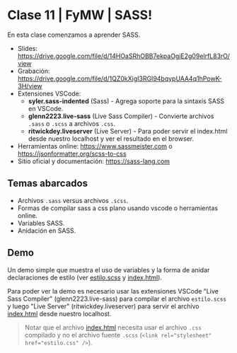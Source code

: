 # Clase 11 | FyMW | SASS!

En esta clase comenzamos a aprender SASS.

- Slides: https://drive.google.com/file/d/14HOaSRhOBB7ekpaOgjE2g09elrfL83rO/view
- Grabación:
  https://drive.google.com/file/d/1QZ0kXigI3RGI94bqypUAA4q1hPowK-3H/view
- Extensiones VSCode:
  - **syler.sass-indented** (Sass) - Agrega soporte para la sintaxis SASS en
    VSCode.
  - **glenn2223.live-sass** (Live Sass Compiler) - Convierte archivos `.sass` o
    `.scss` a archivos `.css`.
  - **ritwickdey.liveserver** (Live Server) - Para poder servir el index.html
    desde nuestro localhost y ver el resultado en el browser.
- Herramientas online: https://www.sassmeister.com o
  https://jsonformatter.org/scss-to-css
- Sitio oficial y documentación: https://sass-lang.com

## Temas abarcados

- Archivos `.sass` versus archivos `.scss`.
- Formas de compilar sass a css plano usando vscode o herramientas online.
- Variables SASS.
- Anidación en SASS.

## Demo

Un demo simple que muestra el uso de variables y la forma de anidar
declaraciones de estilo (ver [estilo.scss](estilo.scss) y
[index.html](index.html)).

Para poder ver la demo es necesario usar las extensiones VSCode "Live Sass
Compiler" (glenn2223.live-sass) para compilar el archivo `estilo.scss` y luego
"Live Server" (ritwickdey.liveserver) para servir el archivo
[index.html](index.html) desde nuestro localhost.

> Notar que el archivo [index.html](index.html) necesita usar el archivo `.css`
> compilado y no el archivo fuente `.scss`
> (`<link rel="stylesheet" href="estilo.css" />`).
